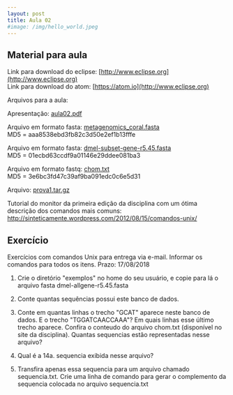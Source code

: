 ```yaml
---
layout: post
title: Aula 02
#image: /img/hello_world.jpeg
---
```


## Material para aula  

Link para download do eclipse: [http://www.eclipse.org](http://www.eclipse.org)   
Link para download do atom: [https://atom.io](http://www.eclipse.org)

Arquivos para a aula:  

Apresentação: [aula02.pdf](https://github.com/tttorres/introprog/blob/master/files/aula02.pdf)

Arquivo em formato fasta: [metagenomics_coral.fasta](https://github.com/tttorres/introprog/blob/master/files/metagenomics_coral.fasta)  
MD5 = aaa8538ebd3fb82c3d50e2ef1b13fffe

Arquivo em formato fasta: [dmel-subset-gene-r5.45.fasta](https://github.com/tttorres/introprog/blob/master/files/dmel-subset-gene-r5.45.fasta)  
MD5 = 01ecbd63ccdf9a01146e29ddee081ba3

Arquivo em formato fastq: [chom.txt](https://github.com/tttorres/introprog/blob/master/files/chom.txt)  
MD5 = 3e6bc3fd47c39af9ba091edc0c6e5d31

Arquivo: [prova1.tar.gz](https://github.com/tttorres/introprog/blob/master/files/prova1.tar.gz)  

Tutorial do monitor da primeira edição da disciplina com um ótima descrição dos comandos mais comuns:
http://sinteticamente.wordpress.com/2012/08/15/comandos-unix/



## Exercício 
Exercícios com comandos Unix para entrega via e-mail. Informar os comandos para todos os itens. 
Prazo: 17/08/2018
  
1. Crie o diretório "exemplos" no home do seu usuário, e copie para lá o arquivo fasta dmel-allgene-r5.45.fasta 
  
2. Conte quantas sequências possui este banco de dados.  
  
3. Conte em quantas linhas o trecho "GCAT" aparece neste banco de dados. E o trecho "TGGATCAACCAAA"? Em quais linhas esse último trecho aparece. Confira o conteudo do arquivo chom.txt (disponível no site da disciplina). Quantas sequencias estão representadas nesse arquivo?  
  
4. Qual é a 14a. sequencia exibida nesse arquivo?  
  
5. Transfira apenas essa sequencia para um arquivo chamado sequencia.txt. Crie uma linha de comando para gerar o complemento da sequencia colocada no arquivo sequencia.txt   


  
    
    
    

